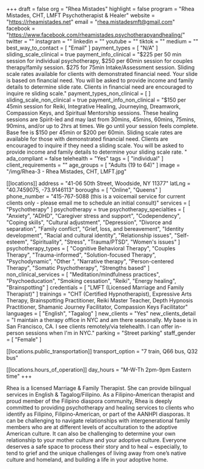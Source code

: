 +++
draft = false
org = "Rhea Mistades"
highlight = false
program = "Rhea Mistades, CHT, LMFT Psychotherapist & Healer"
website = "https://rheamistades.net"
email = "rhea.mistadesmft@gmail.com"
facebook = "https://www.facebook.com/rheamistades.psychotherapyandhealing/"
twitter = ""
instagram = ""
linkedin = ""
youtube = ""
tiktok = ""
medium = ""
best_way_to_contact = [ "Email" ]
payment_types = [ "N/A" ]
sliding_scale_clinical = true
payment_info_clinical = "$225 per 50 min session for individual psychotherapy, $250 per 60min session for couples therapy/family session. $275 for 75min Intake/Assessment session.  Sliding scale rates available for clients with demonstrated financial need. Your slide is based on financial need. You will be asked to provide income and family details to determine slide rate. Clients in financial need are encouraged to inquire re sliding scale."
payment_types_non_clinical = [ ]
sliding_scale_non_clinical = true
payment_info_non_clinical = "$150 per 45min session for Reiki, Integrative Healing, Journeying, Dreamwork, Compassion Keys, and Spiritual Mentorship sessions. These healing sessions are Spirit-led and may last from 30mins, 45mins, 60mins, 75mins, 90mins, and/or up to 2hrs at times.  We go until your session feels complete.  Base fee is $150 per 45min or $200 per 60min.  Sliding scale rates are available for those with demonstrated financial need. Clients are encouraged to inquire if they need a sliding scale.  You will be asked to provide income and family details to determine your sliding scale rate. "
ada_compliant = false
telehealth = "Yes"
tags = [ "individual" ]
client_requirements = ""
age_groups = [ "Adults (19 to 64)" ]
image = "/img/Rhea-3 - Rhea Mistades, CHT, LMFT.jpg"

[[locations]]
address = "41-06 50th Street, Woodside, NY 11377"
latLng = "40.7459075, -73.9146113"
boroughs = [ "Online", "Queens" ]
phone_number = "415-767-5088 (this is a voicemail service for current clients only - please email me to schedule an initial consult)"
services = [ "Psychotherapy" ]
psychotherapy = true
psychotherapy_specialties = [
  "Anxiety",
  "ADHD",
  "Caregiver stress and support",
  "Codependency",
  "Coping skills",
  "Cultural adjustment",
  "Depression",
  "Divorce and separation",
  "Family conflict",
  "Grief, loss, and bereavement",
  "Identity development",
  "Racial and cultural identity",
  "Relationship issues",
  "Self-esteem",
  "Spirituality",
  "Stress",
  "Trauma/PTSD",
  "Women's issues"
]
psychotherapy_types = [
  "Cognitive Behavioral Therapy",
  "Couples Therapy",
  "Trauma-informed",
  "Solution-focused Therapy",
  "Psychodynamic",
  "Other ",
  "Narrative therapy",
  "Person-centered Therapy",
  "Somatic Psychotherapy",
  "Strengths based"
]
non_clinical_services = [
  "Meditation/mindfulness practices",
  "Psychoeducation",
  "Smoking cessation",
  "Reiki",
  "Energy healing",
  "Brainspotting"
]
credentials = [ "LMFT (Licensed Marriage and Family Therapist)" ]
trainings = "CHT (Certified Hypnotherapist), Expressive Arts Therapy, Brainspotting Practitioner, Reiki Master Teacher, Depth Hypnosis Practitioner, Shamanic Journey Facilitator, Compassion Keys Facilitator"
languages = [ "English", "Tagalog" ]
new_clients = "Yes"
new_clients_detail = "I maintain a therapy office in NYC and am there seasonally. My base is in San Francisco, CA.  I see clients remotely/via telehealth.  I can offer in-person sessions when I'm in NYC."
parking = "Street parking"
staff_gender = [ "Female" ]

  [[locations.public_transportation]]
  transport_option = "7 train, Q66 bus, Q32 bus"

  [[locations.hours_of_operation]]
  day_hours = "M-W-Th 2pm-9pm Eastern time"
+++

Rhea is a licensed Marriage & Family Therapist. She can provide bilingual services in English & Tagalog/Filipino. As a Filipino-American therapist and proud member of the Filipino diaspora community, Rhea is deeply committed to providing psychotherapy and healing services to clients who identify as Filipino, Filipino-American, or part of the AANHPI diasporas. It can be challenging to navigate relationships with intergenerational family members who are at different levels of acculturation to the adoptive American culture. It can also be challenging to determine your own relationship to your mother culture and your adoptive culture. Everyone deserves a safe space to process their story and to heal \~ especially, to tend to grief and the unique challenges of living away from one’s native culture and homeland, and building a life in your adoptive home.
